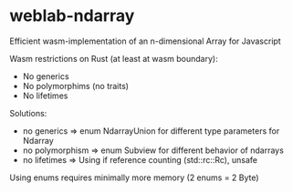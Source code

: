 # weblab-ndarray

Efficient wasm-implementation of an n-dimensional Array for Javascript

Wasm restrictions on Rust (at least at wasm boundary):
- No generics
- No polymorphims (no traits)
- No lifetimes

Solutions:
- no generics => enum NdarrayUnion for different type parameters for Ndarray
- no polymorphism => enum Subview for different behavior of ndarrays
- no lifetimes => Using if reference counting (std::rc::Rc), unsafe

Using enums requires minimally more memory (2 enums = 2 Byte)
